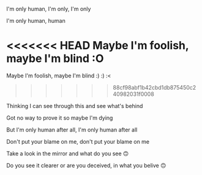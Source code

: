 I'm only human, I'm only, I'm only

I'm only human, human

<<<<<<< HEAD
Maybe I'm foolish, maybe I'm blind :O
=======
Maybe I'm foolish, maybe I'm blind :) :) :<
>>>>>>> 88cf98abf1b42cbd1db875450c240982031f0008

Thinking I can see through this and see what's behind

Got no way to prove it so maybe I'm dying

But I'm only human after all, I'm only human after all

Don't put your blame on me, don't put your blame on me

Take a look in the mirror and what do you see 🙃

Do you see it clearer or are you deceived, in what you belive 🙃

